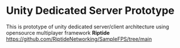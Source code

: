 
# Unity Dedicated Server Prototype

This is prototype of unity dedicated server/client architecture using opensource multiplayer framework **Riptide**
https://github.com/RiptideNetworking/SampleFPS/tree/main
